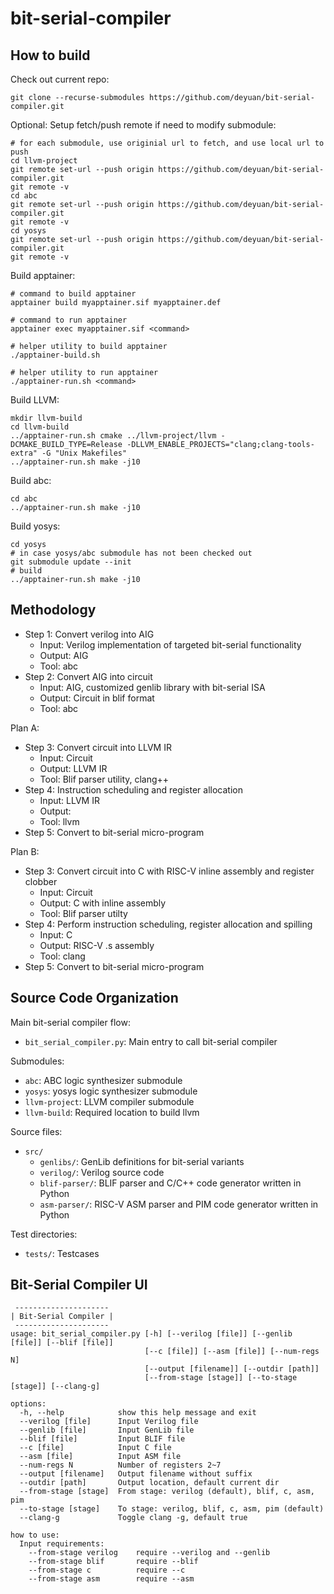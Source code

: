 # bit-serial-compiler

## How to build
Check out current repo:
```
git clone --recurse-submodules https://github.com/deyuan/bit-serial-compiler.git
```

Optional: Setup fetch/push remote if need to modify submodule:
```
# for each submodule, use originial url to fetch, and use local url to push
cd llvm-project
git remote set-url --push origin https://github.com/deyuan/bit-serial-compiler.git
git remote -v
cd abc
git remote set-url --push origin https://github.com/deyuan/bit-serial-compiler.git
git remote -v
cd yosys
git remote set-url --push origin https://github.com/deyuan/bit-serial-compiler.git
git remote -v
```

Build apptainer:
```
# command to build apptainer
apptainer build myapptainer.sif myapptainer.def

# command to run apptainer
apptainer exec myapptainer.sif <command>

# helper utility to build apptainer
./apptainer-build.sh

# helper utility to run apptainer
./apptainer-run.sh <command>
```

Build LLVM:
```
mkdir llvm-build
cd llvm-build
../apptainer-run.sh cmake ../llvm-project/llvm -DCMAKE_BUILD_TYPE=Release -DLLVM_ENABLE_PROJECTS="clang;clang-tools-extra" -G "Unix Makefiles"
../apptainer-run.sh make -j10
```

Build abc:
```
cd abc
../apptainer-run.sh make -j10
```

Build yosys:
```
cd yosys
# in case yosys/abc submodule has not been checked out
git submodule update --init
# build
../apptainer-run.sh make -j10
```

## Methodology
* Step 1: Convert verilog into AIG
  * Input: Verilog implementation of targeted bit-serial functionality
  * Output: AIG
  * Tool: abc
* Step 2: Convert AIG into circuit
  * Input: AIG, customized genlib library with bit-serial ISA
  * Output: Circuit in blif format
  * Tool: abc

Plan A:
* Step 3: Convert circuit into LLVM IR
  * Input: Circuit
  * Output: LLVM IR
  * Tool: Blif parser utility, clang++
* Step 4: Instruction scheduling and register allocation
  * Input: LLVM IR
  * Output:
  * Tool: llvm
* Step 5: Convert to bit-serial micro-program

Plan B:
* Step 3: Convert circuit into C with RISC-V inline assembly and register clobber
  * Input: Circuit
  * Output: C with inline assembly
  * Tool: Blif parser utilty
* Step 4: Perform instruction scheduling, register allocation and spilling
  * Input: C
  * Output: RISC-V .s assembly
  * Tool: clang
* Step 5: Convert to bit-serial micro-program

## Source Code Organization

Main bit-serial compiler flow:
* `bit_serial_compiler.py`: Main entry to call bit-serial compiler

Submodules:
* `abc`: ABC logic synthesizer submodule
* `yosys`: yosys logic synthesizer submodule
* `llvm-project`: LLVM compiler submodule
* `llvm-build`: Required location to build llvm

Source files:
* `src/`
  * `genlibs/`: GenLib definitions for bit-serial variants
  * `verilog/`: Verilog source code
  * `blif-parser/`: BLIF parser and C/C++ code generator written in Python
  * `asm-parser/`: RISC-V ASM parser and PIM code generator written in Python

Test directories:
* `tests/`: Testcases

## Bit-Serial Compiler UI

```
 ---------------------
| Bit-Serial Compiler |
 ---------------------
usage: bit_serial_compiler.py [-h] [--verilog [file]] [--genlib [file]] [--blif [file]]
                              [--c [file]] [--asm [file]] [--num-regs N]
                              [--output [filename]] [--outdir [path]]
                              [--from-stage [stage]] [--to-stage [stage]] [--clang-g]

options:
  -h, --help            show this help message and exit
  --verilog [file]      Input Verilog file
  --genlib [file]       Input GenLib file
  --blif [file]         Input BLIF file
  --c [file]            Input C file
  --asm [file]          Input ASM file
  --num-regs N          Number of registers 2~7
  --output [filename]   Output filename without suffix
  --outdir [path]       Output location, default current dir
  --from-stage [stage]  From stage: verilog (default), blif, c, asm, pim
  --to-stage [stage]    To stage: verilog, blif, c, asm, pim (default)
  --clang-g             Toggle clang -g, default true

how to use:
  Input requirements:
    --from-stage verilog    require --verilog and --genlib
    --from-stage blif       require --blif
    --from-stage c          require --c
    --from-stage asm        require --asm
```

